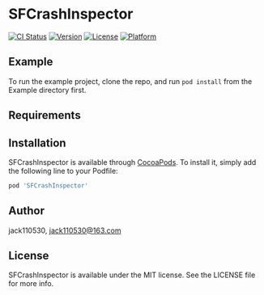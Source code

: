 # SFCrashInspector

[![CI Status](https://img.shields.io/travis/hsfiOSGitHub/SFCrashInspector.svg?style=flat)](https://travis-ci.org/hsfiOSGitHub/SFCrashInspector)
[![Version](https://img.shields.io/cocoapods/v/SFCrashInspector.svg?style=flat)](https://cocoapods.org/pods/SFCrashInspector)
[![License](https://img.shields.io/cocoapods/l/SFCrashInspector.svg?style=flat)](https://cocoapods.org/pods/SFCrashInspector)
[![Platform](https://img.shields.io/cocoapods/p/SFCrashInspector.svg?style=flat)](https://cocoapods.org/pods/SFCrashInspector)

## Example

To run the example project, clone the repo, and run `pod install` from the Example directory first.

## Requirements

## Installation

SFCrashInspector is available through [CocoaPods](https://cocoapods.org). To install
it, simply add the following line to your Podfile:

```ruby
pod 'SFCrashInspector'
```

## Author

jack110530, jack110530@163.com

## License

SFCrashInspector is available under the MIT license. See the LICENSE file for more info.
